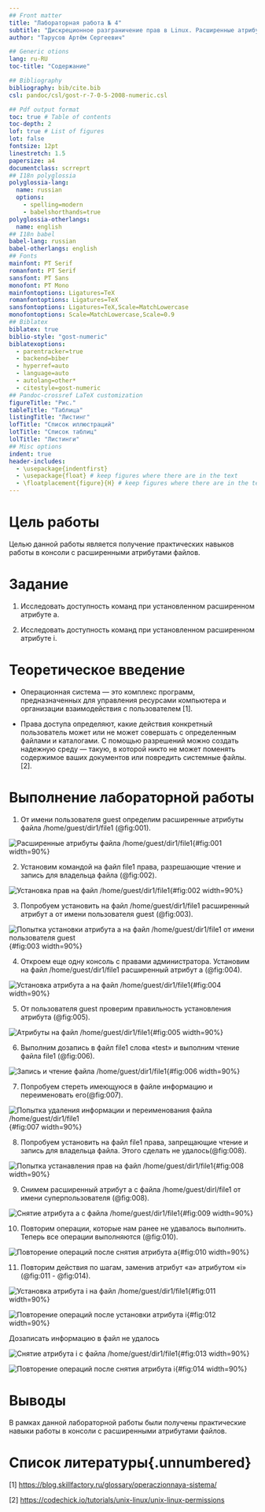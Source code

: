 ```yaml
---
## Front matter
title: "Лабораторная работа № 4"
subtitle: "Дискреционное разграничение прав в Linux. Расширенные атрибуты"
author: "Тарусов Артём Сергеевич"

## Generic otions
lang: ru-RU
toc-title: "Содержание"

## Bibliography
bibliography: bib/cite.bib
csl: pandoc/csl/gost-r-7-0-5-2008-numeric.csl

## Pdf output format
toc: true # Table of contents
toc-depth: 2
lof: true # List of figures
lot: false
fontsize: 12pt
linestretch: 1.5
papersize: a4
documentclass: scrreprt
## I18n polyglossia
polyglossia-lang:
  name: russian
  options:
	- spelling=modern
	- babelshorthands=true
polyglossia-otherlangs:
  name: english
## I18n babel
babel-lang: russian
babel-otherlangs: english
## Fonts
mainfont: PT Serif
romanfont: PT Serif
sansfont: PT Sans
monofont: PT Mono
mainfontoptions: Ligatures=TeX
romanfontoptions: Ligatures=TeX
sansfontoptions: Ligatures=TeX,Scale=MatchLowercase
monofontoptions: Scale=MatchLowercase,Scale=0.9
## Biblatex
biblatex: true
biblio-style: "gost-numeric"
biblatexoptions:
  - parentracker=true
  - backend=biber
  - hyperref=auto
  - language=auto
  - autolang=other*
  - citestyle=gost-numeric
## Pandoc-crossref LaTeX customization
figureTitle: "Рис."
tableTitle: "Таблица"
listingTitle: "Листинг"
lofTitle: "Список иллюстраций"
lotTitle: "Список таблиц"
lolTitle: "Листинги"
## Misc options
indent: true
header-includes:
  - \usepackage{indentfirst}
  - \usepackage{float} # keep figures where there are in the text
  - \floatplacement{figure}{H} # keep figures where there are in the text
---
```


# Цель работы

Целью данной работы является получение практических навыков работы в консоли с расширенными атрибутами файлов.

# Задание

1. Исследовать доступность команд при установленном расширенном aтрибуте a.

2. Исследовать доступность команд при установленном расширенном aтрибуте i.

# Теоретическое введение

- Операционная система — это комплекс программ, предназначенных для управления ресурсами компьютера и организации взаимодействия с пользователем [1].

- Права доступа определяют, какие действия конкретный пользователь может или не может совершать с определенным файлами и каталогами. С помощью разрешений можно создать надежную среду — такую, в которой никто не может поменять содержимое ваших документов или повредить системные файлы. [2].

# Выполнение лабораторной работы

1. От имени пользователя guest определим расширенные атрибуты файла /home/guest/dir1/file1  (@fig:001).

![Расширенные атрибуты файла /home/guest/dir1/file1](image/screenshot_1.png){#fig:001 width=90%}

2. Установим командой на файл file1 права, разрешающие чтение и запись для владельца файла (@fig:002).

![Установка прав на файл /home/guest/dir1/file1](image/screenshot_2.png){#fig:002 width=90%}

3. Попробуем установить на файл /home/guest/dir1/file1 расширенный атрибут a от имени пользователя guest (@fig:003).

![Попытка установки атрибута а на файл /home/guest/dir1/file1 от имени пользователя guest](image/screenshot_3.png){#fig:003 width=90%}

4. Откроем еще одну консоль с правами администратора. Установим на файл /home/guest/dir1/file1 расширенный атрибут a (@fig:004).

![Установка атрибута а на файл /home/guest/dir1/file1](image/screenshot_4.png){#fig:004 width=90%}

5. От пользователя guest проверим правильность установления атрибута (@fig:005).

![Атрибуты на файл /home/guest/dir1/file1](image/screenshot_5.png){#fig:005 width=90%}

6.  Выполним дозапись в файл file1 слова «test» и выполним чтение файла file1 (@fig:006).

![Запись и чтение файла /home/guest/dir1/file1](image/screenshot_6.png){#fig:006 width=90%}

7. Попробуем стереть имеющуюся в файле информацию и переименовать его(@fig:007).

![Попытка удаления информации и переименования файла /home/guest/dir1/file1](image/screenshot_7.png){#fig:007 width=90%}

8. Попробуем установить на файл file1 права, запрещающие чтение и запись для владельца файла. Этого сделать не удалось(@fig:008).

![Попытка устанавления прав на файл /home/guest/dir1/file1](image/screenshot_8.png){#fig:008 width=90%}

9. Снимем расширенный атрибут a с файла /home/guest/dirl/file1 от
имени суперпользователя (@fig:008).

![Снятие атрибута а с файла /home/guest/dir1/file1](image/screenshot_9.png){#fig:009 width=90%}

10. Повторим операции, которые нам ранее не удавалось выполнить. Теперь все операции выполняются (@fig:010).

![Повторение операций после снятия атрибута а](image/screenshot_10.png){#fig:010 width=90%}

11. Повторим действия по шагам, заменив атрибут «a» атрибутом «i» (@fig:011 - @fig:014).

![Установка атрибута i на файл /home/guest/dir1/file1](image/screenshot_11.png){#fig:011 width=90%}

![Повторение операций после установки атрибута i](image/screenshot_12.png){#fig:012 width=90%}

Дозаписать информацию в файл не удалось

![Снятие атрибута i с файла /home/guest/dir1/file1](image/screenshot_13.png){#fig:013 width=90%}

![Повторение операций после снятия атрибута i](image/screenshot_14.png){#fig:014 width=90%}

# Выводы

В рамках данной лабораторной работы были получены практические навыки работы в консоли с расширенными атрибутами файлов.

# Список литературы{.unnumbered}

[1] https://blog.skillfactory.ru/glossary/operaczionnaya-sistema/

[2] https://codechick.io/tutorials/unix-linux/unix-linux-permissions
